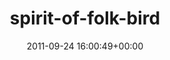 ---
title:		"spirit-of-folk-bird"
mediatype:		"upload"
description:		"TBC"
date:		"2011-09-24 16:00:49+00:00"
album:		"nature"
filename:		"spirit-of-folk-bird.md"
series:		""
cl_public_id:		"nature/spirit-of-folk-bird"
cl_version:		1497005117
format:		"tiff"
bytes:		9860444
width:		2560
height:		1440
exposure_mode:		"Auto"
program:		"Aperture-priority AE"
aperture:		"16.0"
focal_length:		"200.0 mm"
iso:		"8000"
shutter_speed:		"1/800"
metering:		"Center-weighted average"
flash:		"Off, Did not fire"
white_balance:		"Custom"
colour_temp:		"5500"
has_crop:		"false"
orientation:		"Horizontal (normal)"
camera_model:		"NIKON D7000"
lens_info:		"18-200mm f/3.5-5.6"
artist:		"Matt Finucane"
x_resolution:		"300"
y_resolution:		"300"
---